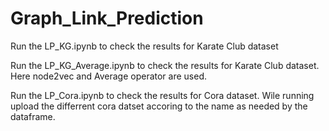 # Graph_Link_Prediction

Run the LP_KG.ipynb to check the results for Karate Club dataset

Run the LP_KG_Average.ipynb to check the results for Karate Club dataset. Here node2vec and Average operator are used.

Run the LP_Cora.ipynb to check the results for Cora dataset. Wile running upload the differrent cora datset accoring to the name as needed by the dataframe.
